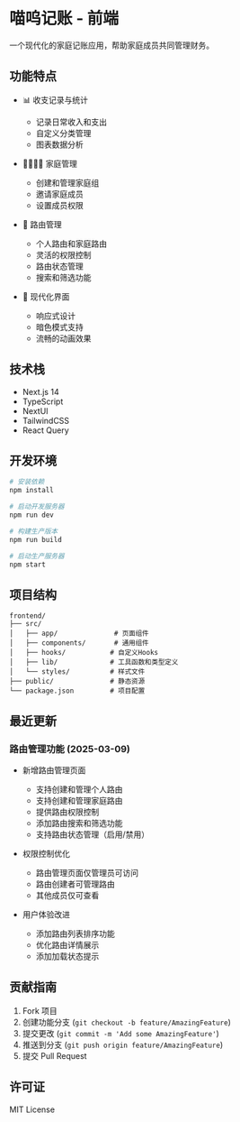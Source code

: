 # 喵呜记账 - 前端

一个现代化的家庭记账应用，帮助家庭成员共同管理财务。

## 功能特点

- 📊 收支记录与统计
  - 记录日常收入和支出
  - 自定义分类管理
  - 图表数据分析

- 👨‍👩‍👧‍👦 家庭管理
  - 创建和管理家庭组
  - 邀请家庭成员
  - 设置成员权限

- 🔐 路由管理
  - 个人路由和家庭路由
  - 灵活的权限控制
  - 路由状态管理
  - 搜索和筛选功能

- 🎨 现代化界面
  - 响应式设计
  - 暗色模式支持
  - 流畅的动画效果

## 技术栈

- Next.js 14
- TypeScript
- NextUI
- TailwindCSS
- React Query

## 开发环境

```bash
# 安装依赖
npm install

# 启动开发服务器
npm run dev

# 构建生产版本
npm run build

# 启动生产服务器
npm start
```

## 项目结构

```
frontend/
├── src/
│   ├── app/              # 页面组件
│   ├── components/       # 通用组件
│   ├── hooks/           # 自定义Hooks
│   ├── lib/             # 工具函数和类型定义
│   └── styles/          # 样式文件
├── public/              # 静态资源
└── package.json         # 项目配置
```

## 最近更新

### 路由管理功能 (2025-03-09)

- 新增路由管理页面
  - 支持创建和管理个人路由
  - 支持创建和管理家庭路由
  - 提供路由权限控制
  - 添加路由搜索和筛选功能
  - 支持路由状态管理（启用/禁用）

- 权限控制优化
  - 路由管理页面仅管理员可访问
  - 路由创建者可管理路由
  - 其他成员仅可查看

- 用户体验改进
  - 添加路由列表排序功能
  - 优化路由详情展示
  - 添加加载状态提示

## 贡献指南

1. Fork 项目
2. 创建功能分支 (`git checkout -b feature/AmazingFeature`)
3. 提交更改 (`git commit -m 'Add some AmazingFeature'`)
4. 推送到分支 (`git push origin feature/AmazingFeature`)
5. 提交 Pull Request

## 许可证

MIT License 